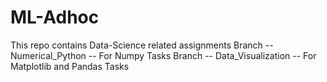 # ML-Adhoc
This repo contains Data-Science related assignments
Branch -- Numerical_Python -- For Numpy Tasks
Branch -- Data_Visualization -- For Matplotlib and Pandas Tasks
